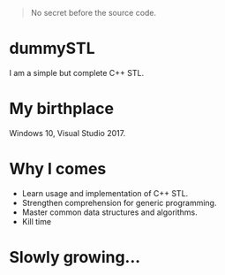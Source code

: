 > No secret before the source code.
# dummySTL
I am a simple but complete C++ STL.


# My birthplace
Windows 10, Visual Studio 2017.


# Why I comes
* Learn usage and implementation of C++ STL.
* Strengthen comprehension for generic programming.
* Master common data structures and algorithms.
* Kill time


# Slowly growing...

